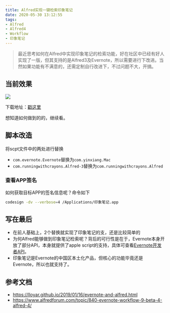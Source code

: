 ```yaml
---
title: Alfred实现一键检索印象笔记
date: 2020-05-30 13:12:55
tags:
- Alfred
- Alfred4
- Workflow
- 印象笔记
---
```



> 最近思考如何在Alfred中实现印象笔记的检索功能，好在社区中已经有好人实现了一版，但其支持的是Alfred3及Evernote，所以需要进行下改进。当然如果功能有不满意的，还需定制自行改进下，不过问题不大，开搞。


## 当前效果


![](http://static.1991421.cn/2020/2020-05-30-132051.gif)


下载地址：[戳这里](https://github.com/alanhg/alfred-workflows/tree/master/%E5%8D%B0%E8%B1%A1%E7%AC%94%E8%AE%B0)


想知道如何做到的的，继续看。

## 脚本改造


将scpt文件中的两处进行替换

- `com.evernote.Evernote`替换为`com.yinxiang.Mac`
- `com.runningwithcrayons.Alfred-3`替换为`com.runningwithcrayons.Alfred`


### 查看APP签名

如何获取目标APP的签名信息呢？命令如下

```bash
codesign -dv --verbose=4 /Applications/印象笔记.app

```


## 写在最后

- 在前人基础上，2个替换就实现了印象笔记的支，还是比较简单的
- 为何Alfred能够做到印象笔记检索呢？背后的可行性是在于，Evernote本身开放了部分API，本身就提供了apple script的支持，具体可查看[Evernote开发者API](https://dev.evernote.com/doc/articles/applescript.php)。
- 印象笔记是Evernote的中国区本土化产品，但核心的功能毕竟还是Evernote，所以也就支持了。


## 参考文档
- https://lloyar.github.io/2019/01/16/evernote-and-alfred.html
- https://www.alfredforum.com/topic/840-evernote-workflow-9-beta-4-alfred-4/
